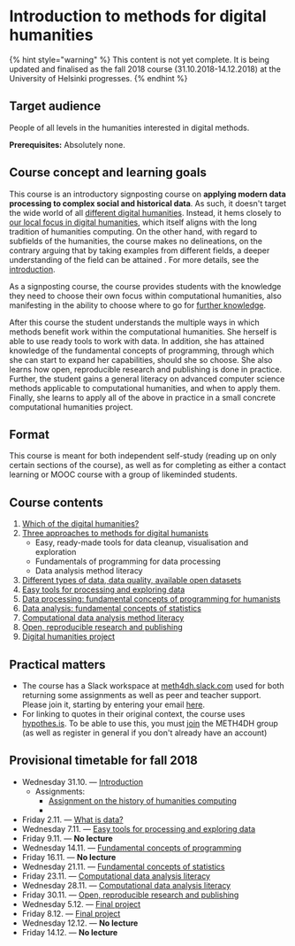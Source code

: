 # Introduction to methods for digital humanities

{% hint style="warning" %}
This content is not yet complete. It is being updated and finalised as the fall 2018 course \(31.10.2018-14.12.2018\) at the University of Helsinki progresses.
{% endhint %}

## Target audience

People of all levels in the humanities interested in digital methods. 

**Prerequisites:** Absolutely none.

## Course concept and learning goals

This course is an introductory signposting course on **applying modern data processing to complex social and historical data**. As such, it doesn't target the wide world of all [different digital humanities](http://j.mp/allthedh). Instead, it hems closely to [our local focus in digital humanities](https://www.helsinki.fi/en/helsinki-centre-for-digital-humanities/our-digital-humanities), which itself aligns with the long tradition of humanities computing. On the other hand, with regard to subfields of the humanities, the course makes no delineations, on the contrary arguing that by  taking examples from different fields, a deeper understanding of the field can be attained . For more details, see the [introduction](introduction-three-approaches-to-methods-for-digital-humanists/).

As a signposting course, the course provides students with the knowledge they need to choose their own focus within computational humanities, also manifesting in the ability to choose where to go for [further knowledge](where-to-continue.md).

After this course the student understands the multiple ways in which methods benefit work within the computational humanities. She herself is able to use ready tools to work with data. In addition, she has attained knowledge of the fundamental concepts of programming, through which she can start to expand her capabilities, should she so choose. She also learns how open, reproducible research and publishing is done in practice. Further, the student gains a general literacy on advanced computer science methods applicable to computational humanities, and when to apply them. Finally, she learns to apply all of the above in practice in a small concrete computational humanities project.

## Format

This course is meant for both independent self-study \(reading up on only certain sections of the course\), as well as for completing as either a contact learning or MOOC course with a group of likeminded students.

## Course contents

1. [Which of the digital humanities?](which-of-the-digital-humanities.md)
2. [Three approaches to methods for digital humanists](introduction-three-approaches-to-methods-for-digital-humanists/)
   * Easy, ready-made tools for data cleanup, visualisation and exploration
   * Fundamentals of programming for data processing
   * Data analysis method literacy
3. [Different types of data, data quality, available open datasets](different-types-of-data-data-quality-available-open-datasets.md)
4. [Easy tools for processing and exploring data](easy-tools-for-processing-and-exploring-data.md)
5. [Data processing: fundamental concepts of programming for humanists](data-processing-fundamental-concepts-of-programming-for-humanists.md)
6. [Data analysis: fundamental concepts of statistics](data-analysis-fundamental-concepts-of-statistics.md)
7. [Computational data analysis method literacy](https://docs.google.com/presentation/d/e/2PACX-1vTEAtbzLYJXn2Pp8ozrSfxmzQOxo6SfVOXpscLbgCXkeXtqpzlwlU37dmQTWEAjIUAPedbT_BG1x0Ll/pub?start=false&loop=false&delayms=3000)
8. [Open, reproducible research and publishing](open-reproducible-research-and-publishing.md)
9. [Digital humanities project](final-project.md)

## Practical matters

* The course has a Slack workspace at [meth4dh.slack.com](http://meth4dh.slack.com/) used for both returning some assignments as well as peer and teacher support. Please join it, starting by entering your email [here](https://communityinviter.com/apps/meth4dh/meth4dh).
* For linking to quotes in their original context, the course uses [hypothes.is](http://hypothes.is). To be able to use this, you must [join](https://hypothes.is/groups/W6MAkGe8/meth4dh) the METH4DH group \(as well as register in general if you don't already have an account\)

## Provisional timetable for fall 2018

* Wednesday 31.10. — [Introduction](introduction-three-approaches-to-methods-for-digital-humanists/)
  * Assignments: 
    * [Assignment on the history of humanities computing](https://jiemakel.gitbook.io/meth4dh/~/drafts/-LQ5rbvhsQKHwC09RVa5/primary/background-which-of-the-digital-humanities#assignment-1)
    * 
* Friday 2.11. — [What is data?](different-types-of-data-data-quality-available-open-datasets.md)
* Wednesday 7.11. — [Easy tools for processing and exploring data](easy-tools-for-processing-and-exploring-data.md)
* Friday 9.11. — **No lecture**
* Wednesday 14.11. — [Fundamental concepts of programming](data-processing-fundamental-concepts-of-programming-for-humanists.md)
* Friday 16.11. — **No lecture**
* Wednesday 21.11. — [Fundamental concepts of statistics](data-analysis-fundamental-concepts-of-statistics.md)
* Friday 23.11. — [Computational data analysis literacy](computational-data-analysis-method-literacy/)
* Wednesday 28.11. — [Computational data analysis literacy](computational-data-analysis-method-literacy/)
* Friday 30.11. — [Open, reproducible research and publishing](open-reproducible-research-and-publishing.md)
* Wednesday 5.12. — [Final project](final-project.md)
* Friday 8.12. — [Final project](final-project.md)
* Wednesday 12.12. — **No lecture**
* Friday 14.12. — **No lecture**



